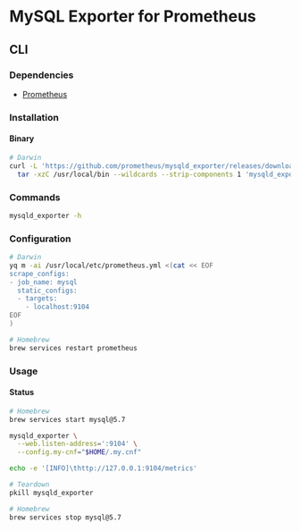 # MySQL Exporter for Prometheus

## CLI

### Dependencies

- [Prometheus](/prometheus.md)

### Installation

#### Binary

```sh
# Darwin
curl -L 'https://github.com/prometheus/mysqld_exporter/releases/download/v0.12.1/mysqld_exporter-0.12.1.darwin-amd64.tar.gz' | \
  tar -xzC /usr/local/bin --wildcards --strip-components 1 'mysqld_exporter*/mysqld_exporter'
```

### Commands

```sh
mysqld_exporter -h
```

### Configuration

```sh
# Darwin
yq m -ai /usr/local/etc/prometheus.yml <(cat << EOF
scrape_configs:
- job_name: mysql
  static_configs:
  - targets:
    - localhost:9104
EOF
)
```

```sh
# Homebrew
brew services restart prometheus
```

### Usage

#### Status

```sh
# Homebrew
brew services start mysql@5.7

mysqld_exporter \
  --web.listen-address=':9104' \
  --config.my-cnf="$HOME/.my.cnf"

echo -e '[INFO]\thttp://127.0.0.1:9104/metrics'

# Teardown
pkill mysqld_exporter

# Homebrew
brew services stop mysql@5.7
```
